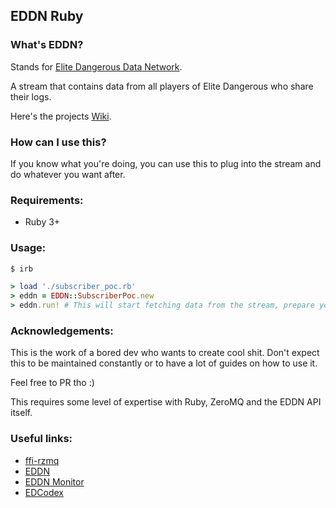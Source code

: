 EDDN Ruby
---

### What's EDDN?

Stands for [Elite Dangerous Data Network](https://github.com/EDCD/EDDN).

A stream that contains data from all players of Elite Dangerous who share their logs.

Here's the projects [Wiki](https://github.com/EDCD/EDDN/wiki).

### How can I use this?

If you know what you're doing, you can use this to plug into the stream and do whatever you want after.

### Requirements:

* Ruby 3+

### Usage:

```ruby
$ irb

> load './subscriber_poc.rb'
> eddn = EDDN::SubscriberPoc.new
> eddn.run! # This will start fetching data from the stream, prepare yo have your screen bombarded.
```

### Acknowledgements:

This is the work of a bored dev who wants to create cool shit. Don't expect this to be maintained constantly or to have a lot of guides on how to use it.

Feel free to PR tho :)

This requires some level of expertise with Ruby, ZeroMQ and the EDDN API itself.

### Useful links:

* [ffi-rzmq](https://github.com/chuckremes/ffi-rzmq)
* [EDDN](https://github.com/EDCD/EDDN)
* [EDDN Monitor](https://eddn.edcd.io)
* [EDCodex](http://edcodex.info)

